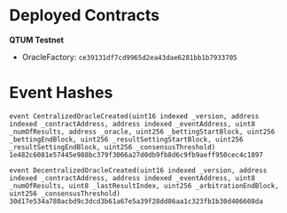 # Deployed Contracts

**QTUM Testnet**

* OracleFactory: `ce39131df7cd9965d2ea43dae6281bb1b7933705`

# Event Hashes

    event CentralizedOracleCreated(uint16 indexed _version, address indexed _contractAddress, address indexed _eventAddress, uint8 _numOfResults, address _oracle, uint256 _bettingStartBlock, uint256 _bettingEndBlock, uint256 _resultSettingStartBlock, uint256 _resultSettingEndBlock, uint256 _consensusThreshold)
    1e482c6081e57445e988bc379f3066a27d0db9fb8d6c9fb9aeff950cec4c1897
    
    event DecentralizedOracleCreated(uint16 indexed _version, address indexed _contractAddress, address indexed _eventAddress, uint8 _numOfResults, uint8 _lastResultIndex, uint256 _arbitrationEndBlock, uint256 _consensusThreshold)
    30d17e534a780acbd9c3dcd3b61a67e5a39f28dd86aa1c323fb1b30d406608da
